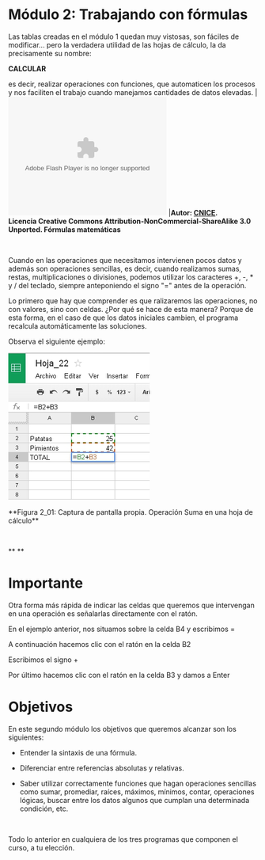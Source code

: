 
# Módulo 2: Trabajando con fórmulas

Las tablas creadas en el módulo 1 quedan muy vistosas, son fáciles de modificar... pero la verdadera utilidad de las hojas de cálculo, la da precisamente su nombre:

**CALCULAR**

es decir, realizar operaciones con funciones, que automaticen los procesos y nos faciliten el trabajo cuando manejamos cantidades de datos elevadas.
|<object data="Introduccion_M2.swf" height="240" type="application/x-shockwave-flash" width="320"><param name="src" value="Introduccion_M2.swf"/></object>
|**Autor: [CNICE](recursostic.educacion.es/bancoimagenes/web/). Licencia Creative Commons Attribution-NonCommercial-ShareAlike 3.0 Unported. Fórmulas matemáticas<br/>**

 

Cuando en las operaciones que necesitamos intervienen pocos datos y además son operaciones sencillas, es decir, cuando realizamos sumas, restas, multiplicaciones o divisiones, podemos utilizar los caracteres +, -, * y / del teclado, siempre anteponiendo el signo "=" antes de la operación.

Lo primero que hay que comprender es que ralizaremos las operaciones, no con valores, sino con celdas. ¿Por qué se hace de esta manera? Porque de esta forma, en el caso de que los datos iniciales cambien, el programa recalcula automáticamente las soluciones. 

Observa el siguiente ejemplo:

![](img/Figura_2_01.jpg)
<td colspan="2">**Figura 2_01: Captura de pantalla propia. Operación Suma en una hoja de cálculo**</td>

 

** **

# Importante

Otra forma más rápida de indicar las celdas que queremos que intervengan en una operación es señalarlas directamente con el ratón.

En el ejemplo anterior, nos situamos sobre la celda B4 y escribimos =

A continuación hacemos clic con el ratón en la celda B2

Escribimos el signo +

Por último hacemos clic con el ratón en la celda B3 y damos a Enter

# Objetivos

En este segundo módulo los objetivos que queremos alcanzar son los siguientes:

- Entender la sintaxis de una fórmula.

- Diferenciar entre referencias absolutas y relativas.

- Saber utilizar correctamente funciones que hagan operaciones sencillas como sumar, promediar, raíces, máximos, mínimos, contar, operaciones lógicas, buscar entre los datos algunos que cumplan una determinada condición, etc.

 

Todo lo anterior en cualquiera de los tres programas que componen el curso, a tu elección.

 

